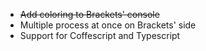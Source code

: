 * ~~Add coloring to Brackets' console~~
* Multiple process at once on Brackets' side
* Support for Coffescript and Typescript